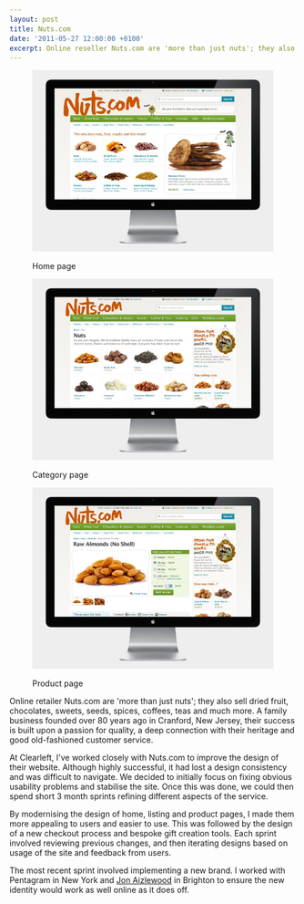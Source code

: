 ```yaml
---
layout: post
title: Nuts.com
date: '2011-05-27 12:00:00 +0100'
excerpt: Online reseller Nuts.com are 'more than just nuts'; they also sell dried fruit, chocolates, sweets, seeds, spices, coffees, teas and much more. A family business founded over 80 years ago in Cranford, New Jersey, they have built a reputation for exceptional customer service.
---
```

<div class="slides">
    <figure>
        <img src="/assets/portfolio/nuts/0.jpg" alt=""/>
        <figcaption>
            <p>Home page</p>
        </figcaption>
    </figure>
    <figure>
        <img src="/assets/portfolio/nuts/1.jpg" alt=""/>
        <figcaption>
            <p>Category page</p>
        </figcaption>
    </figure>
    <figure>
        <img src="/assets/portfolio/nuts/2.jpg" alt=""/>
        <figcaption>
            <p>Product page</p>
        </figcaption>
    </figure>
</div>

Online retailer Nuts.com are 'more than just nuts'; they also sell dried fruit, chocolates, sweets, seeds, spices, coffees, teas and much more. A family business founded over 80 years ago in Cranford, New Jersey, their success is built upon a passion for quality, a deep connection with their heritage and good old-fashioned customer service.

At Clearleft, I've worked closely with Nuts.com to improve the design of their website. Although highly successful, it had lost a design consistency and was difficult to navigate. We decided to initially focus on fixing obvious usability problems and stabilise the site. Once this was done, we could then spend short 3 month sprints refining different aspects of the service.

By modernising the design of home, listing and product pages, I made them more appealing to users and easier to use. This was followed by the design of a new checkout process and bespoke gift creation tools. Each sprint involved reviewing previous changes, and then iterating designs based on usage of the site and feedback from users.

The most recent sprint involved implementing a new brand. I worked with Pentagram in New York and [Jon Aizlewood][1] in Brighton to ensure the new identity would work as well online as it does off.

[1]: http://carbongraffiti.com/